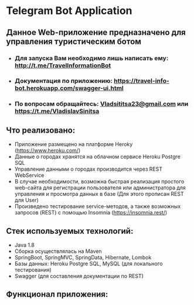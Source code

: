 # Telegram Bot Application
## Данное Web-приложение предназначено для управления туристическим ботом

* ### Для запуска Вам необходимо лишь написать ему: http://t.me/TravelInformationBot
* ### Документация по приложению: https://travel-info-bot.herokuapp.com/swagger-ui.html
* ### По вопросам обращайтесь: Vladsititsa23@gmail.com или https://t.me/VladislavSinitsa

## Что реализовано:
*	Приложение размещено на платформе Heroky (https://www.heroku.com/)
*	Данные о городах хранятся на облачном сервисе Heroku Postgre SQL
*	Управление данными о городах производится через REST WebService
*	В случае необходимости, возможна быстрая реализация простого web-сайта для регистрации пользователя или администратора для управления и просмотра данных в базе (Для этого прописан REST для User)
*	Произведено тестирование service-методов, а также возможных запросов (REST) с помощью Insomnia (https://insomnia.rest/)

## Стек используемых технологий:
* Java 1.8
* Сборка осуществлялась на Maven
*	SpringBoot, SpringMVC, SpringData, Hibernate, Lombok
*	Базы данных: Heroku Postgre SQL, MySQL (для локального тестирования)
*	Swagger (для составления документации по REST)

## Функционал приложения:
